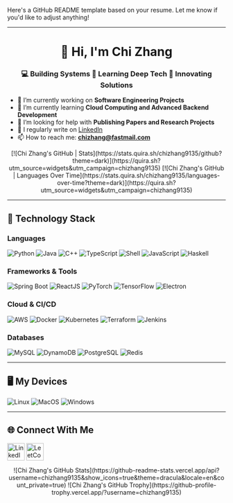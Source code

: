 Here's a GitHub README template based on your resume. Let me know if you'd like to adjust anything!

---

<h1 align="center">👋 Hi, I'm Chi Zhang</h1>
<h3 align="center">💻 Building Systems 🌟 Learning Deep Tech 🚀 Innovating Solutions</h3>

- 🔭 I’m currently working on **Software Engineering Projects**
- 🌱 I’m currently learning **Cloud Computing and Advanced Backend Development**
- 🤝 I’m looking for help with **Publishing Papers and Research Projects**
- 📝 I regularly write on [LinkedIn](https://linkedin.com/in/chizhang0810)
- 📫 How to reach me: **[chizhang@fastmail.com](mailto:chizhang@fastmail.com)**

<div align="center">
  [![Chi Zhang's GitHub | Stats](https://stats.quira.sh/chizhang9135/github?theme=dark)](https://quira.sh?utm_source=widgets&utm_campaign=chizhang9135)
  [![Chi Zhang's GitHub | Languages Over Time](https://stats.quira.sh/chizhang9135/languages-over-time?theme=dark)](https://quira.sh?utm_source=widgets&utm_campaign=chizhang9135)
</div>

---

## 📕 Technology Stack

### **Languages**
![Python](https://skillicons.dev/icons?i=python)
![Java](https://skillicons.dev/icons?i=java)
![C++](https://skillicons.dev/icons?i=cpp)
![TypeScript](https://skillicons.dev/icons?i=ts)
![Shell](https://skillicons.dev/icons?i=bash)
![JavaScript](https://skillicons.dev/icons?i=js)
![Haskell](https://skillicons.dev/icons?i=haskell)

### **Frameworks & Tools**
![Spring Boot](https://skillicons.dev/icons?i=spring)
![ReactJS](https://skillicons.dev/icons?i=react)
![PyTorch](https://skillicons.dev/icons?i=pytorch)
![TensorFlow](https://skillicons.dev/icons?i=tensorflow)
![Electron](https://skillicons.dev/icons?i=electron)

### **Cloud & CI/CD**
![AWS](https://skillicons.dev/icons?i=aws)
![Docker](https://skillicons.dev/icons?i=docker)
![Kubernetes](https://skillicons.dev/icons?i=kubernetes)
![Terraform](https://skillicons.dev/icons?i=terraform)
![Jenkins](https://skillicons.dev/icons?i=jenkins)

### **Databases**
![MySQL](https://skillicons.dev/icons?i=mysql)
![DynamoDB](https://skillicons.dev/icons?i=dynamodb)
![PostgreSQL](https://skillicons.dev/icons?i=postgresql)
![Redis](https://skillicons.dev/icons?i=redis)

---

## 🖥️ My Devices
![Linux](https://skillicons.dev/icons?i=linux)
![MacOS](https://skillicons.dev/icons?i=apple)
![Windows](https://skillicons.dev/icons?i=windows)

---

## 🌐 Connect With Me
<p align="left">
  <a href="https://linkedin.com/in/chizhang0810" target="_blank"><img align="center" src="https://skillicons.dev/icons?i=linkedin" alt="LinkedIn" height="40" width="40" /></a>
  <a href="https://leetcode.com/sakurapuare" target="_blank"><img align="center" src="https://raw.githubusercontent.com/rahuldkjain/github-profile-readme-generator/master/src/images/icons/Social/leet-code.svg" alt="LeetCode" height="40" width="40" /></a>
</p>

<div align="center">
  ![Chi Zhang's GitHub Stats](https://github-readme-stats.vercel.app/api?username=chizhang9135&show_icons=true&theme=dracula&locale=en&count_private=true)
  ![Chi Zhang's GitHub Trophy](https://github-profile-trophy.vercel.app/?username=chizhang9135)
</div>

